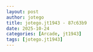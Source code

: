 ```yaml
---
layout: post
author: jotego
title: jotego.jt1943 - 87c63b9
date: 2025-10-24
categories: [Arcade, jt1943]
tags: [jotego.jt1943]
---
```


